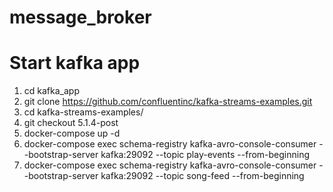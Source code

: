 # message_broker

# Start kafka app
1. cd kafka_app
2. git clone https://github.com/confluentinc/kafka-streams-examples.git
3. cd kafka-streams-examples/
4. git checkout 5.1.4-post
5. docker-compose up -d
6. docker-compose exec schema-registry kafka-avro-console-consumer --bootstrap-server kafka:29092 --topic play-events --from-beginning
7. docker-compose exec schema-registry kafka-avro-console-consumer --bootstrap-server kafka:29092 --topic song-feed --from-beginning